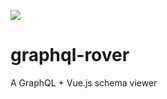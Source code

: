![]({{site.baseurl}}/graphql-rover/img/logo.png)

# graphql-rover
A GraphQL + Vue.js schema viewer

